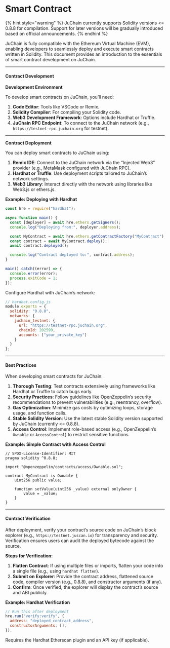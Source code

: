 # Smart Contract

{% hint style="warning" %}
JuChain currently supports Solidity versions <= 0.8.8 for compilation. Support for later versions will be gradually introduced based on official announcements.
{% endhint %}

JuChain is fully compatible with the Ethereum Virtual Machine (EVM), enabling developers to seamlessly deploy and execute smart contracts written in Solidity. This document provides an introduction to the essentials of smart contract development on JuChain.

***

#### Contract Development

**Development Environment**

To develop smart contracts on JuChain, you’ll need:

1. **Code Editor**: Tools like VSCode or Remix.
2. **Solidity Compiler**: For compiling your Solidity code.
3. **Web3 Development Framework**: Options include Hardhat or Truffle.
4. **JuChain RPC Endpoint**: To connect to the JuChain network (e.g., `https://testnet-rpc.juchain.org` for testnet).

***

**Contract Deployment**

You can deploy smart contracts to JuChain using:

1. **Remix IDE**: Connect to the JuChain network via the “Injected Web3” provider (e.g., MetaMask configured with JuChain RPC).
2. **Hardhat or Truffle**: Use deployment scripts tailored to JuChain’s network settings.
3. **Web3 Library**: Interact directly with the network using libraries like Web3.js or ethers.js.

**Example: Deploying with Hardhat**

```javascript
const hre = require("hardhat");

async function main() {
  const [deployer] = await hre.ethers.getSigners();
  console.log("Deploying from:", deployer.address);

  const MyContract = await hre.ethers.getContractFactory("MyContract");
  const contract = await MyContract.deploy();
  await contract.deployed();

  console.log("Contract deployed to:", contract.address);
}

main().catch((error) => {
  console.error(error);
  process.exitCode = 1;
});
```

Configure Hardhat with JuChain’s network:

```javascript
// hardhat.config.js
module.exports = {
  solidity: "0.8.8",
  networks: {
    juchain_testnet: {
      url: "https://testnet-rpc.juchain.org",
      chainId: 202599,
      accounts: ["your_private_key"]
    }
  }
};
```

***

#### Best Practices

When developing smart contracts for JuChain:

1. **Thorough Testing**: Test contracts extensively using frameworks like Hardhat or Truffle to catch bugs early.
2. **Security Practices**: Follow guidelines like OpenZeppelin’s security recommendations to prevent vulnerabilities (e.g., reentrancy, overflow).
3. **Gas Optimization**: Minimize gas costs by optimizing loops, storage usage, and function calls.
4. **Stable Solidity Version**: Use the latest stable Solidity version supported by JuChain (currently <= 0.8.8).
5. **Access Control**: Implement role-based access (e.g., OpenZeppelin’s `Ownable` or `AccessControl`) to restrict sensitive functions.

**Example: Simple Contract with Access Control**

```solidity
// SPDX-License-Identifier: MIT
pragma solidity ^0.8.8;

import "@openzeppelin/contracts/access/Ownable.sol";

contract MyContract is Ownable {
    uint256 public value;

    function setValue(uint256 _value) external onlyOwner {
        value = _value;
    }
}
```

***

#### Contract Verification

After deployment, verify your contract’s source code on JuChain’s block explorer (e.g., `https://testnet.juscan.io`) for transparency and security. Verification ensures users can audit the deployed bytecode against the source.

**Steps for Verification:**

1. **Flatten Contract**: If using multiple files or imports, flatten your code into a single file (e.g., using `hardhat flatten`).
2. **Submit on Explorer**: Provide the contract address, flattened source code, compiler version (e.g., 0.8.8), and constructor arguments (if any).
3. **Confirm**: Once verified, the explorer will display the contract’s source and ABI publicly.

**Example: Hardhat Verification**

```javascript
// Run this after deployment
hre.run("verify:verify", {
  address: "deployed_contract_address",
  constructorArguments: [],
});
```

Requires the Hardhat Etherscan plugin and an API key (if applicable).

